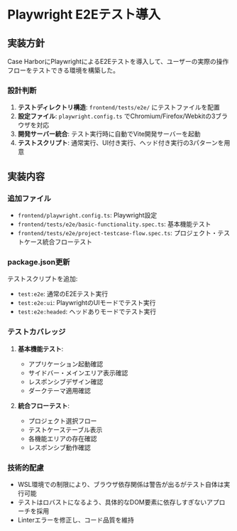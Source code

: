 # Playwright E2Eテスト導入

## 実装方針

Case HarborにPlaywrightによるE2Eテストを導入して、ユーザーの実際の操作フローをテストできる環境を構築した。

### 設計判断

1. **テストディレクトリ構造**: `frontend/tests/e2e/` にテストファイルを配置
2. **設定ファイル**: `playwright.config.ts` でChromium/Firefox/Webkitの3ブラウザを対応
3. **開発サーバー統合**: テスト実行時に自動でVite開発サーバーを起動
4. **テストスクリプト**: 通常実行、UI付き実行、ヘッド付き実行の3パターンを用意

## 実装内容

### 追加ファイル

- `frontend/playwright.config.ts`: Playwright設定
- `frontend/tests/e2e/basic-functionality.spec.ts`: 基本機能テスト
- `frontend/tests/e2e/project-testcase-flow.spec.ts`: プロジェクト・テストケース統合フローテスト

### package.json更新

テストスクリプトを追加:
- `test:e2e`: 通常のE2Eテスト実行
- `test:e2e:ui`: PlaywrightのUIモードでテスト実行
- `test:e2e:headed`: ヘッドありモードでテスト実行

### テストカバレッジ

1. **基本機能テスト**:
   - アプリケーション起動確認
   - サイドバー・メインエリア表示確認
   - レスポンシブデザイン確認
   - ダークテーマ適用確認

2. **統合フローテスト**:
   - プロジェクト選択フロー
   - テストケーステーブル表示
   - 各機能エリアの存在確認
   - レスポンシブ動作確認

### 技術的配慮

- WSL環境での制限により、ブラウザ依存関係は警告が出るがテスト自体は実行可能
- テストはロバストになるよう、具体的なDOM要素に依存しすぎないアプローチを採用
- Linterエラーを修正し、コード品質を維持